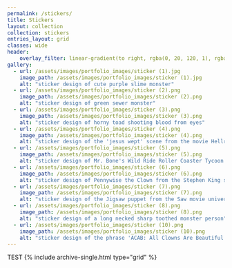 ```yaml
---
permalink: /stickers/
title: Stickers
layout: collection
collection: stickers
entries_layout: grid
classes: wide
header:
    overlay_filter: linear-gradient(to right, rgba(0, 20, 120, 1), rgba(0, 0, 0,.1))
gallery:
  - url: /assets/images/portfolio_images/sticker (1).jpg
    image_path: /assets/images/portfolio_images/sticker (1).jpg
    alt: "sticker design of cute purple slime monster"
  - url: /assets/images/portfolio_images/sticker (2).png
    image_path: /assets/images/portfolio_images/sticker (2).png
    alt: "sticker design of green sewer monster"
  - url: /assets/images/portfolio_images/sticker (3).png
    image_path: /assets/images/portfolio_images/sticker (3).png
    alt: "sticker design of horny toad shooting blood from eyes"
  - url: /assets/images/portfolio_images/sticker (4).png
    image_path: /assets/images/portfolio_images/sticker (4).png
    alt: "sticker design of the 'jesus wept' scene from the movie Hellraiser"
  - url: /assets/images/portfolio_images/sticker (5).png
    image_path: /assets/images/portfolio_images/sticker (5).png
    alt: "sticker design of Mr. Bone's Wild Ride Roller Coaster Tycoon meme"
  - url: /assets/images/portfolio_images/sticker (6).png
    image_path: /assets/images/portfolio_images/sticker (6).png
    alt: "sticker design of Pennywise the Clown from the Stephen King story 'It'"
  - url: /assets/images/portfolio_images/sticker (7).png
    image_path: /assets/images/portfolio_images/sticker (7).png
    alt: "sticker design of the Jigsaw puppet from the Saw movie universe, but the puppet is cute and rides a tricycle"
  - url: /assets/images/portfolio_images/sticker (8).png
    image_path: /assets/images/portfolio_images/sticker (8).png
    alt: "sticker design of a long necked sharp toothed monster person"
  - url: /assets/images/portfolio_images/sticker (10).png
    image_path: /assets/images/portfolio_images/sticker (10).png
    alt: "sticker design of the phrase 'ACAB: All Clowns Are Beautiful' with rainbow images of famous horror movie clowns"
---
```

TEST
{% include archive-single.html type="grid" %}